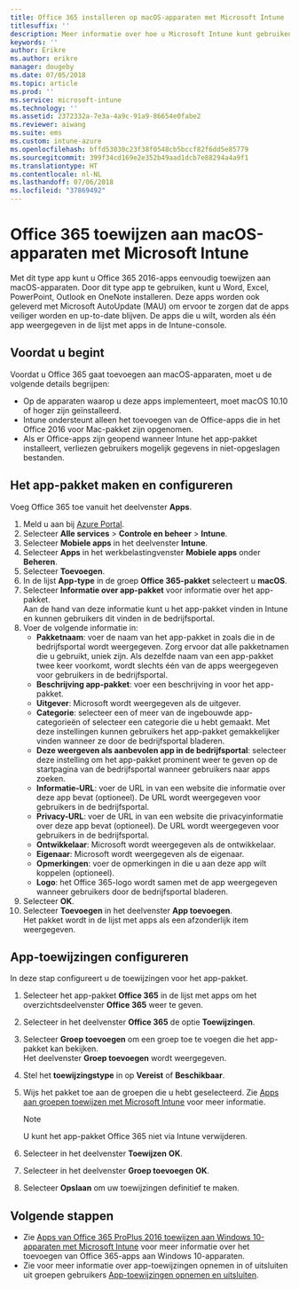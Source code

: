 ```yaml
---
title: Office 365 installeren op macOS-apparaten met Microsoft Intune
titlesuffix: ''
description: Meer informatie over hoe u Microsoft Intune kunt gebruiken om Office 365-apps op macOS-apparaten te installeren.
keywords: ''
author: Erikre
ms.author: erikre
manager: dougeby
ms.date: 07/05/2018
ms.topic: article
ms.prod: ''
ms.service: microsoft-intune
ms.technology: ''
ms.assetid: 2372332a-7e3a-4a9c-91a9-86654e0fabe2
ms.reviewer: aiwang
ms.suite: ems
ms.custom: intune-azure
ms.openlocfilehash: bffd53030c23f38f0548cb5bccf82f6dd5e85779
ms.sourcegitcommit: 399f34cd169e2e352b49aad1dcb7e88294a4a9f1
ms.translationtype: HT
ms.contentlocale: nl-NL
ms.lasthandoff: 07/06/2018
ms.locfileid: "37869492"
---
```

# <a name="assign-office-365-to-macos-devices-with-microsoft-intune"></a>Office 365 toewijzen aan macOS-apparaten met Microsoft Intune

Met dit type app kunt u Office 365 2016-apps eenvoudig toewijzen aan macOS-apparaten. Door dit type app te gebruiken, kunt u Word, Excel, PowerPoint, Outlook en OneNote installeren. Deze apps worden ook geleverd met Microsoft AutoUpdate (MAU) om ervoor te zorgen dat de apps veiliger worden en up-to-date blijven. De apps die u wilt, worden als één app weergegeven in de lijst met apps in de Intune-console.


## <a name="before-you-start"></a>Voordat u begint

Voordat u Office 365 gaat toevoegen aan macOS-apparaten, moet u de volgende details begrijpen:

- Op de apparaten waarop u deze apps implementeert, moet macOS 10.10 of hoger zijn geïnstalleerd.
- Intune ondersteunt alleen het toevoegen van de Office-apps die in het Office 2016 voor Mac-pakket zijn opgenomen.
- Als er Office-apps zijn geopend wanneer Intune het app-pakket installeert, verliezen gebruikers mogelijk gegevens in niet-opgeslagen bestanden.

## <a name="create-and-configure-the-app-suite"></a>Het app-pakket maken en configureren

Voeg Office 365 toe vanuit het deelvenster **Apps**.
1. Meld u aan bij [Azure Portal](https://portal.azure.com).
2. Selecteer **Alle services** > **Controle en beheer** > **Intune**.
3. Selecteer **Mobiele apps** in het deelvenster **Intune**.
4. Selecteer **Apps** in het werkbelastingvenster **Mobiele apps** onder **Beheren**. 
5. Selecteer **Toevoegen**.
6. In de lijst **App-type** in de groep **Office 365-pakket** selecteert u **macOS**.
7. Selecteer **Informatie over app-pakket** voor informatie over het app-pakket.  
    Aan de hand van deze informatie kunt u het app-pakket vinden in Intune en kunnen gebruikers dit vinden in de bedrijfsportal.
8. Voer de volgende informatie in:
    - **Pakketnaam**: voer de naam van het app-pakket in zoals die in de bedrijfsportal wordt weergegeven. Zorg ervoor dat alle pakketnamen die u gebruikt, uniek zijn. Als dezelfde naam van een app-pakket twee keer voorkomt, wordt slechts één van de apps weergegeven voor gebruikers in de bedrijfsportal.
    - **Beschrijving app-pakket**: voer een beschrijving in voor het app-pakket.
    - **Uitgever**: Microsoft wordt weergegeven als de uitgever.
    - **Categorie**: selecteer een of meer van de ingebouwde app-categorieën of selecteer een categorie die u hebt gemaakt. Met deze instellingen kunnen gebruikers het app-pakket gemakkelijker vinden wanneer ze door de bedrijfsportal bladeren.
    - **Deze weergeven als aanbevolen app in de bedrijfsportal**: selecteer deze instelling om het app-pakket prominent weer te geven op de startpagina van de bedrijfsportal wanneer gebruikers naar apps zoeken.
    - **Informatie-URL**: voer de URL in van een website die informatie over deze app bevat (optioneel). De URL wordt weergegeven voor gebruikers in de bedrijfsportal.
    - **Privacy-URL**: voer de URL in van een website die privacyinformatie over deze app bevat (optioneel). De URL wordt weergegeven voor gebruikers in de bedrijfsportal.
    - **Ontwikkelaar**: Microsoft wordt weergegeven als de ontwikkelaar.
    - **Eigenaar**: Microsoft wordt weergegeven als de eigenaar.
    - **Opmerkingen**: voer de opmerkingen in die u aan deze app wilt koppelen (optioneel).
    - **Logo**: het Office 365-logo wordt samen met de app weergegeven wanneer gebruikers door de bedrijfsportal bladeren.
9. Selecteer **OK**.
10. Selecteer **Toevoegen** in het deelvenster **App toevoegen**.  
    Het pakket wordt in de lijst met apps als een afzonderlijk item weergegeven.

## <a name="configure-app-assignments"></a>App-toewijzingen configureren

In deze stap configureert u de toewijzingen voor het app-pakket. 

1. Selecteer het app-pakket **Office 365** in de lijst met apps om het overzichtsdeelvenster **Office 365** weer te geven.
2. Selecteer in het deelvenster **Office 365** de optie **Toewijzingen**.
3. Selecteer **Groep toevoegen** om een groep toe te voegen die het app-pakket kan bekijken.  
    Het deelvenster **Groep toevoegen** wordt weergegeven.
4. Stel het **toewijzingstype** in op **Vereist** of **Beschikbaar**.
5. Wijs het pakket toe aan de groepen die u hebt geselecteerd. Zie [Apps aan groepen toewijzen met Microsoft Intune](apps-deploy.md) voor meer informatie.

    >[!Note]
    > U kunt het app-pakket Office 365 niet via Intune verwijderen.

5. Selecteer in het deelvenster **Toewijzen** **OK**.
6. Selecteer in het deelvenster **Groep toevoegen** **OK**.
7. Selecteer **Opslaan** om uw toewijzingen definitief te maken.

## <a name="next-steps"></a>Volgende stappen

- Zie [Apps van Office 365 ProPlus 2016 toewijzen aan Windows 10-apparaten met Microsoft Intune](apps-add-office365.md) voor meer informatie over het toevoegen van Office 365-apps aan Windows 10-apparaten.
- Zie voor meer informatie over app-toewijzingen opnemen in of uitsluiten uit groepen gebruikers [App-toewijzingen opnemen en uitsluiten](apps-inc-exl-assignments.md).
